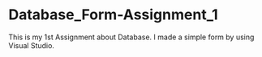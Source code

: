 # Database_Form-Assignment_1
This is my 1st Assignment about Database. I made a simple form by using Visual Studio.
